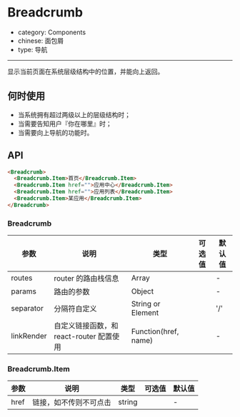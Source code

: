 # Breadcrumb

- category: Components
- chinese: 面包屑
- type: 导航

---

显示当前页面在系统层级结构中的位置，并能向上返回。

## 何时使用

- 当系统拥有超过两级以上的层级结构时；
- 当需要告知用户『你在哪里』时；
- 当需要向上导航的功能时。

## API

```html
<Breadcrumb>
  <Breadcrumb.Item>首页</Breadcrumb.Item>
  <Breadcrumb.Item href="">应用中心</Breadcrumb.Item>
  <Breadcrumb.Item href="">应用列表</Breadcrumb.Item>
  <Breadcrumb.Item>某应用</Breadcrumb.Item>
</Breadcrumb>
```

### Breadcrumb

| 参数      | 说明                              | 类型              |  可选值 | 默认值 |
|-----------|-----------------------------------|-------------------|---------|--------|
| routes    | router 的路由栈信息               | Array             |         | -      |
| params    | 路由的参数                        | Object            |         | -      |
| separator | 分隔符自定义                      | String or Element |         | '/'    |
| linkRender | 自定义链接函数，和 react-router 配置使用               | Function(href, name) |         | -    |

### Breadcrumb.Item

| 参数      | 说明                                     | 类型       |  可选值 | 默认值 |
|-----------|------------------------------------------|------------|---------|--------|
| href      | 链接，如不传则不可点击                   | string     |         | -      |
